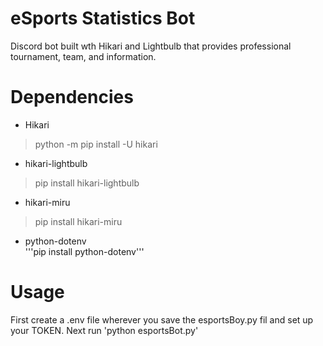 # eSports Statistics Bot
Discord bot built wth Hikari and Lightbulb that provides professional tournament, team, and information.

# Dependencies
- Hikari
> python -m pip install -U hikari  
> 

- hikari-lightbulb
> pip install hikari-lightbulb  

- hikari-miru
> pip install hikari-miru  

- python-dotenv  
'''pip install python-dotenv'''

# Usage
First create a .env file wherever you save the esportsBoy.py fil and set up your TOKEN.
Next run 'python esportsBot.py'
